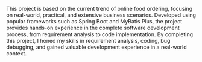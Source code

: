 This project is based on the current trend of online food ordering, focusing on real-world, practical, and extensive business scenarios. Developed using popular frameworks such as Spring Boot and MyBatis Plus, the project provides hands-on experience in the complete software development process, from requirement analysis to code implementation. By completing this project, I honed my skills in requirement analysis, coding, bug debugging, and gained valuable development experience in a real-world context.
